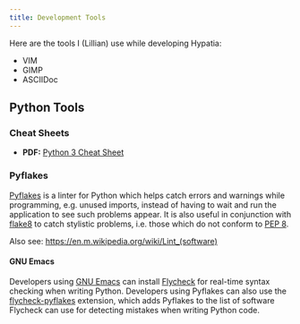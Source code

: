 ```yaml
---
title: Development Tools
---
```


Here are the tools I (Lillian) use while developing Hypatia:

  * VIM
  * GIMP
  * ASCIIDoc

## Python Tools

### Cheat Sheets

- **PDF:** [Python 3 Cheat Sheet](https://perso.limsi.fr/pointal/_media/python:cours:mementopython3-english.pdf)

### Pyflakes

[Pyflakes](https://pypi.python.org/pypi/pyflakes) is a linter for Python which helps catch errors and warnings while programming, e.g. unused imports, instead of having to wait and run the application to see such problems appear.  It is also useful in conjunction with [flake8](https://pypi.python.org/pypi/flake8) to catch stylistic problems, i.e. those which do not conform to [PEP 8](https://www.python.org/dev/peps/pep-0008/).

Also see: https://en.m.wikipedia.org/wiki/Lint_(software)

#### GNU Emacs

Developers using [GNU Emacs](https://www.gnu.org/software/emacs/) can install [Flycheck](http://www.flycheck.org/) for real-time syntax checking when writing Python.  Developers using Pyflakes can also use the [flycheck-pyflakes](https://github.com/Wilfred/flycheck-pyflakes) extension, which adds Pyflakes to the list of software Flycheck can use for detecting mistakes when writing Python code.
